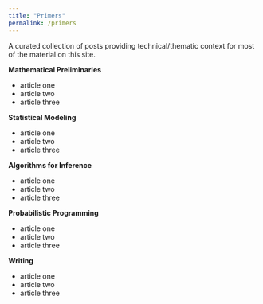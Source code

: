 ```yaml
---
title: "Primers"
permalink: /primers
---
```


A curated collection of posts providing technical/thematic context for most of the material on this site.

**Mathematical Preliminaries**

- article one
- article two
- article three

**Statistical Modeling**

- article one
- article two
- article three

**Algorithms for Inference**

- article one
- article two
- article three

**Probabilistic Programming**

- article one
- article two
- article three

**Writing**

- article one
- article two
- article three
